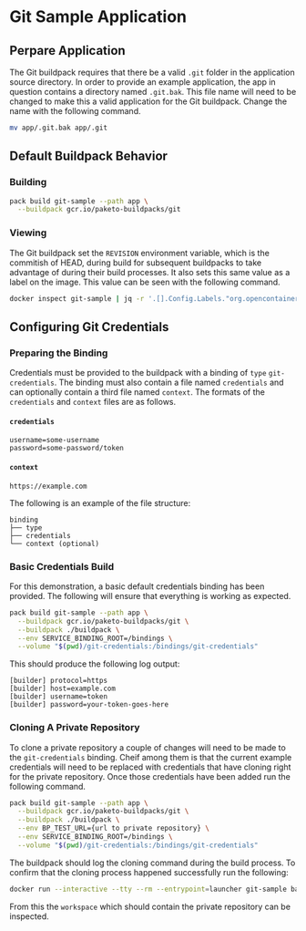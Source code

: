 # Git Sample Application

## Perpare Application

The Git buildpack requires that there be a valid `.git` folder in the
application source directory. In order to provide an example application, the
app in question contains a directory named `.git.bak`. This file name will need
to be changed to make this a valid application for the Git buildpack. Change
the name with the following command.
```bash
mv app/.git.bak app/.git
```

## Default Buildpack Behavior

### Building

```bash
pack build git-sample --path app \
  --buildpack gcr.io/paketo-buildpacks/git
```

### Viewing

The Git buildpack set the `REVISION` environment variable, which is the
commitish of HEAD, during build for subsequent buildpacks to take advantage of
during their build processes. It also sets this same value as a label on the
image. This value can be seen with the following command.
```bash
docker inspect git-sample | jq -r '.[].Config.Labels."org.opencontainers.image.revision"'
```

## Configuring Git Credentials

### Preparing the Binding

Credentials must be provided to the buildpack with a binding of `type`
`git-credentials`. The binding must also contain a file named `credentials` and
can optionally contain a third file named `context`. The formats of the
`credentials` and `context` files are as follows.

#### `credentials`

```plain
username=some-username
password=some-password/token
```

#### `context`

```plain
https://example.com
```

The following is an example of the file structure:
```plain
binding
├── type
├── credentials
└── context (optional)
```

### Basic Credentials Build

For this demonstration, a basic default credentials binding has been provided.
The following will ensure that everything is working as expected.
```bash
pack build git-sample --path app \
  --buildpack gcr.io/paketo-buildpacks/git \
  --buildpack ./buildpack \
  --env SERVICE_BINDING_ROOT=/bindings \
  --volume "$(pwd)/git-credentials:/bindings/git-credentials"
```

This should produce the following log output:
```plain
[builder] protocol=https
[builder] host=example.com
[builder] username=token
[builder] password=your-token-goes-here
```

### Cloning A Private Repository

To clone a private repository a couple of changes will need to be made to the
`git-credentials` binding. Cheif among them is that the current example
credentials will need to be replaced with credentials that have cloning right
for the private repository. Once those credentials have been added run the
following command.
```bash
pack build git-sample --path app \
  --buildpack gcr.io/paketo-buildpacks/git \
  --buildpack ./buildpack \
  --env BP_TEST_URL={url to private repository} \
  --env SERVICE_BINDING_ROOT=/bindings \
  --volume "$(pwd)/git-credentials:/bindings/git-credentials"
```

The buildpack should log the cloning command during the build process. To
confirm that the cloning process happened successfully run the following:
```bash
docker run --interactive --tty --rm --entrypoint=launcher git-sample bash
```

From this the `workspace` which should contain the private repository can be
inspected.
